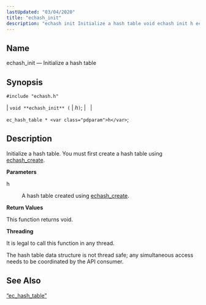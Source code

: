 ```yaml
---
lastUpdated: "03/04/2020"
title: "echash_init"
description: "echash init Initialize a hash table void echash init h ec hash table h Initialize a hash table You must first create a hash table using echash create h A hash table created using echash create This function returns void It is legal to call this function in any thread..."
---
```


<a name="apis.echash_init"></a> 
## Name

echash_init — Initialize a hash table

## Synopsis

`#include "echash.h"`

| `void **echash_init** (` | <var class="pdparam">h</var>`)`; |   |

`ec_hash_table * <var class="pdparam">h</var>`;<a name="idp51282608"></a> 
## Description

Initialize a hash table. You must first create a hash table using [echash_create](/momentum/3/3-api/apis-echash-create).

**<a name="idp51284576"></a> Parameters**

<dl class="variablelist">

<dt>h</dt>

<dd>

A hash table created using [echash_create](/momentum/3/3-api/apis-echash-create).

</dd>

</dl>

**<a name="idp51288016"></a> Return Values**

This function returns void.

**<a name="idp51288928"></a> Threading**

It is legal to call this function in any thread.

The hash table data structure is not thread safe; any simultaneous access needs to be coordinated by the API consumer.

<a name="idp51290928"></a> 
## See Also

[“ec_hash_table”](/momentum/3/3-api/structs-ec-hash-table)